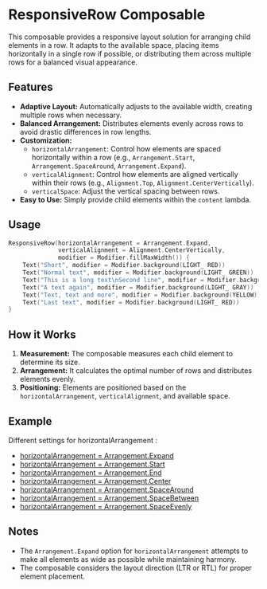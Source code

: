 # ResponsiveRow Composable

This composable provides a responsive layout solution for arranging child elements in a row. It
adapts to the available space, placing items horizontally in a single row if possible, or
distributing them across multiple rows for a balanced visual appearance.

## Features

- **Adaptive Layout:** Automatically adjusts to the available width, creating multiple rows when
  necessary.
- **Balanced Arrangement:** Distributes elements evenly across rows to avoid drastic differences in
  row lengths.
- **Customization:**
    - `horizontalArrangement`: Control how elements are spaced horizontally within a row (e.g.,
      `Arrangement.Start`, `Arrangement.SpaceAround`, `Arrangement.Expand`).
    - `verticalAlignment`: Control how elements are aligned vertically within their rows (e.g.,
      `Alignment.Top`, `Alignment.CenterVertically`).
    - `verticalSpace`: Adjust the vertical spacing between rows.
- **Easy to Use:** Simply provide child elements within the `content` lambda.

## Usage

```kotlin
ResponsiveRow(horizontalArrangement = Arrangement.Expand,
              verticalAlignment = Alignment.CenterVertically,
              modifier = Modifier.fillMaxWidth()) {
    Text("Short", modifier = Modifier.background(LIGHT_ RED))
    Text("Normal text", modifier = Modifier.background(LIGHT_ GREEN))
    Text("This is a long text\nSecond line", modifier = Modifier.background(LIGHT_ BLUE))
    Text("A text again", modifier = Modifier.background(LIGHT_ GRAY))
    Text("Text, text and more", modifier = Modifier.background(YELLOW))
    Text("Last text", modifier = Modifier.background(LIGHT_ RED))
}
```

## How it Works

1. **Measurement:** The composable measures each child element to determine its size.
2. **Arrangement:** It calculates the optimal number of rows and distributes elements evenly.
3. **Positioning:** Elements are positioned based on the `horizontalArrangement`,
   `verticalAlignment`, and available space.

## Example

Different settings for horizontalArrangement :

* [horizontalArrangement = Arrangement.Expand](doc/ResponsiveRowExpand.mp4)
* [horizontalArrangement = Arrangement.Start](doc/ResponsiveRowStart.mp4)
* [horizontalArrangement = Arrangement.End](doc/ResponsiveRowEnd.mp4)
* [horizontalArrangement = Arrangement.Center](doc/ResponsiveRowCenter.mp4)
* [horizontalArrangement = Arrangement.SpaceAround](doc/ResponsiveRowSpaceAround.mp4)
* [horizontalArrangement = Arrangement.SpaceBetween](doc/ResponsiveRowSpaceBetween.mp4)
* [horizontalArrangement = Arrangement.SpaceEvenly](doc/ResponsiveRowSpaceEvenly.mp4)

## Notes

- The `Arrangement.Expand` option for `horizontalArrangement` attempts to make all elements as wide
  as possible while maintaining harmony.
- The composable considers the layout direction (LTR or RTL) for proper element placement.
